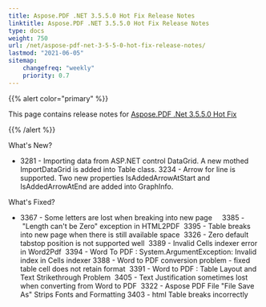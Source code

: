 ```yaml
---
title: Aspose.PDF .NET 3.5.5.0 Hot Fix Release Notes
linktitle: Aspose.PDF .NET 3.5.5.0 Hot Fix Release Notes
type: docs
weight: 750
url: /net/aspose-pdf-net-3-5-5-0-hot-fix-release-notes/
lastmod: "2021-06-05"
sitemap:
    changefreq: "weekly"
    priority: 0.7
---
```


{{% alert color="primary" %}}

This page contains release notes for [Aspose.PDF .Net 3.5.5.0 Hot Fix](http://www.aspose.com/downloads/pdf/net/new-releases/aspose.pdf-.net-3.5.5.0-hot-fix/)

{{% /alert %}}

What's New?

- 3281 - Importing data from ASP.NET control DataGrid. A new mothed ImportDataGrid is added into Table class.
  3234 - Arrow for line is supported. Two new properties IsAddedArrowAtStart and IsAddedArrowAtEnd are added into GraphInfo.

What's Fixed?

- 3367 - Some letters are lost when breaking into new page    
  3385 - "Length can't be Zero" exception in HTML2PDF 
  3395 - Table breaks into new page when there is still available space 
  3326 - Zero default tabstop position is not supported well 
  3389 - Invalid Cells indexer error in Word2Pdf 
  3394 - Word To PDF : System.ArgumentException: Invalid index in Cells indexer
  3388 - Word to PDF conversion problem - fixed table cell does not retain format 
  3391 - Word to PDF : Table Layout and Text Strikethrough Problem 
  3405 - Text Justification sometimes lost when converting from Word to PDF 
  3322 - Aspose PDF File "File Save As" Strips Fonts and Formatting
  3403 - html Table breaks incorrectly
